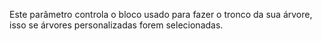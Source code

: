 Este parâmetro controla o bloco usado para fazer o tronco da sua árvore, isso se árvores personalizadas forem selecionadas.